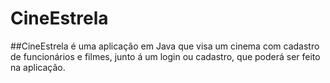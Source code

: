 # CineEstrela

##CineEstrela é uma aplicação em Java que visa um cinema com cadastro de funcionários e filmes, junto á um login ou cadastro, que poderá ser feito na aplicação.
